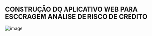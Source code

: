 
## CONSTRUÇÃO DO APLICATIVO WEB PARA ESCORAGEM ANÁLISE DE RISCO DE CRÉDITO



![image](https://github.com/laurindodumba/Pod-Bank---Pod-Academy/assets/38964642/491cc9e5-f0d8-4510-ae5e-a4d922764aaf)
